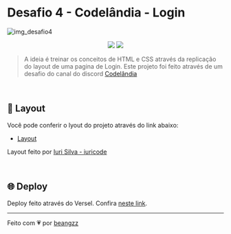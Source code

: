 
# Desafio 4 - Codelândia - Login

![img_desafio4](https://user-images.githubusercontent.com/89169695/165622991-cfc57a03-64c5-4b66-b1b5-36a314bec3a9.png)

<p align="center">
  <img src="https://img.shields.io/badge/CSS3-1572B6?style=for-the-badge&logo=css3&logoColor=white" />
  <img src="https://img.shields.io/badge/HTML5-E34F26?style=for-the-badge&logo=html5&logoColor=white" />
</p>


>A ideia é treinar os conceitos de HTML e CSS através da replicação do layout de uma pagina de Login.
Este projeto foi feito através de um desafio do canal do discord <a href="https://discord.gg/wNCWTVuxyz">Codelândia</a>


<br>

## 🌃 Layout

Você pode conferir o lyout do projeto através do link abaixo:
* <a href="https://www.figma.com/file/Yb9IBH56g7T1hdIyZ3BMNO/Desafios---Codel%C3%A2ndia?node-id=4261%3A2">Layout</a>
<p>Layout feito por <a href="https://github.com/iuricode">Iuri Silva - iuricode</a></p>


<br>


## :globe_with_meridians: Deploy

Deploy feito através do Versel. Confira <a href="desafio-4-codelandia-beige.vercel.app/">neste link</a>.


---

Feito com :heartpulse: por <a href="https://github.com/beangzz">beangzz</a>
